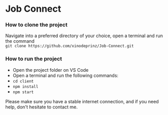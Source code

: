 # Job Connect

### How to clone the project

Navigate into a preferred directory of your choice, open a terminal and run the command <br/>
`git clone https://github.com/xinodeprinz/Job-Connect.git`

### How to run the project

- Open the project folder on VS Code
- Open a terminal and run the following commands:
- `cd client`
- `npm install`
- `npm start`

Please make sure you have a stable internet connection, and if you need help, don't hesitate to contact me.

